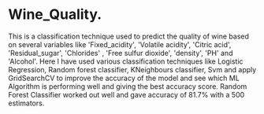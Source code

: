 # Wine_Quality.
This is a classification technique used to predict the quality of wine based on several variables like 'Fixed_acidity', 'Volatile acidity', 'Citric acid', 'Residual_sugar', 'Chlorides' , 'Free sulfur dioxide',  'density', 'PH' and 'Alcohol'.
Here I have used various classification techniques like Logistic Regression, Random forest classifier, KNeighbours classifier, Svm and apply GridSearchCV to improve the accuracy of the model and see which ML Algorithm is performing well and giving the best accuracy score.
Random Forest Classifier worked out well and gave accuracy of 81.7% with a 500 estimators.
